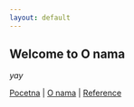```yaml
---
layout: default
---
```


## Welcome to O nama

_yay_

[Pocetna](./index.md) | [O nama](#) | [Reference](./reference.md)
